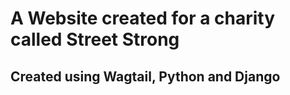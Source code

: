 # A Website created for a charity called Street Strong 

## Created using Wagtail, Python and Django 
